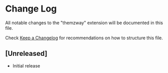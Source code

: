 # Change Log

All notable changes to the "themzway" extension will be documented in this file.

Check [Keep a Changelog](http://keepachangelog.com/) for recommendations on how to structure this file.

## [Unreleased]

- Initial release